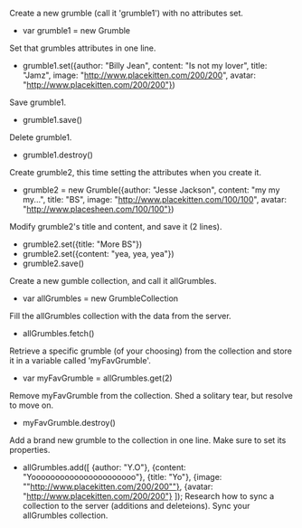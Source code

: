 Create a new grumble (call it 'grumble1') with no attributes set.
- var grumble1 =  new Grumble

Set that grumbles attributes in one line.
- grumble1.set({author: "Billy Jean", content: "Is not my lover", title: "Jamz", image: "http://www.placekitten.com/200/200", avatar: "http://www.placekitten.com/200/200"})

Save grumble1.
- grumble1.save()

Delete grumble1.
- grumble1.destroy()

Create grumble2, this time setting the attributes when you create it.
- grumble2 = new Grumble({author: "Jesse Jackson", content: "my my my...", title: "BS", image: "http://www.placekitten.com/100/100", avatar: "http://www.placesheen.com/100/100"})

Modify grumble2's title and content, and save it (2 lines).
- grumble2.set({title: "More BS"})
- grumble2.set({content: "yea, yea, yea"})
- grumble2.save()

Create a new gumble collection, and call it allGrumbles.
- var allGrumbles = new GrumbleCollection

Fill the allGrumbles collection with the data from the server.
- allGrumbles.fetch()

Retrieve a specific grumble (of your choosing) from the collection and store it in a variable called 'myFavGrumble'.
- var myFavGrumble = allGrumbles.get(2)

Remove myFavGrumble from the collection. Shed a solitary tear, but resolve to move on.
- myFavGrumble.destroy()

Add a brand new grumble to the collection in one line. Make sure to set its properties.
- allGrumbles.add([
  {author: "Y.O"},
  {content: "Yoooooooooooooooooooooo"},
  {title: "Yo"},
  {image: ""http://www.placekitten.com/200/200""},
  {avatar: "http://www.placekitten.com/200/200"}
]);
Research how to sync a collection to the server (additions and deleteions). Sync your allGrumbles collection.
